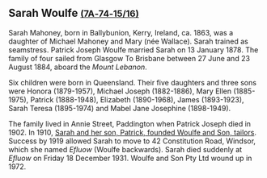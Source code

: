 ## Sarah Woulfe <small>[(7A‑74‑15/16)](https://brisbane.discovereverafter.com/profile/31853012 "Go to Memorial Information" )</small>

Sarah Mahoney, born in Ballybunion, Kerry, Ireland, ca. 1863, was a daughter of Michael Mahoney and Mary (née Wallace). Sarah trained as seamstress. Patrick Joseph Woulfe married Sarah on 13 January 1878. The family of four sailed from Glasgow To Brisbane between 27 June and 23 August 1884, aboard the *Mount Lebanon*. 

Six children were born in Queensland. Their five daughters and three sons were Honora (1879-1957), Michael Joseph (1882-1886), Mary Ellen (1885-1975), Patrick (1888-1948), Elizabeth (1890-1968), James (1893-1923), Sarah Teresa (1895-1974) and Mabel Jane Josephine (1898-1949). 

The family lived in Annie Street, Paddington when Patrick Joseph died in 1902. In 1910, [Sarah and her son, Patrick, founded Woulfe and Son, tailors](https://issuu.com/myweeklypreview/docs/yt_brisbane_june2017/16). Success by 1919 allowed Sarah to move to 42 Constitution Road, Windsor, which she named *Efluow* (Woulfe backwards). Sarah died suddenly at *Efluow* on Friday 18 December 1931. Woulfe and Son Pty Ltd wound up in 1972.
